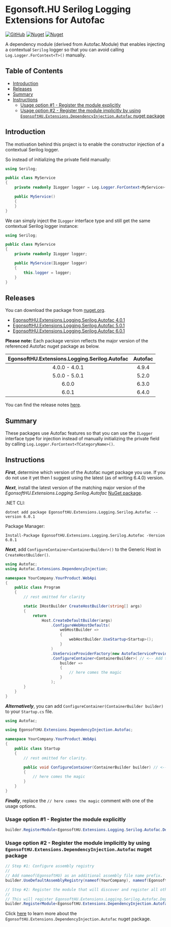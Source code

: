 # Egonsoft.HU Serilog Logging Extensions for Autofac

[![GitHub](https://img.shields.io/github/license/gcsizmadia/EgonsoftHU.Extensions.Logging.Serilog.Autofac?label=License)](https://opensource.org/licenses/MIT)
[![Nuget](https://img.shields.io/nuget/v/EgonsoftHU.Extensions.Logging.Serilog.Autofac?label=NuGet)](https://www.nuget.org/packages/EgonsoftHU.Extensions.Logging.Serilog.Autofac)
[![Nuget](https://img.shields.io/nuget/dt/EgonsoftHU.Extensions.Logging.Serilog.Autofac?label=Downloads)](https://www.nuget.org/packages/EgonsoftHU.Extensions.Logging.Serilog.Autofac)

A dependency module (derived from Autofac.Module) that enables injecting a contextual `Serilog` logger so that you can avoid calling `Log.Logger.ForContext<T>()` manually.

## Table of Contents

- [Introduction](#introduction)
- [Releases](#releases)
- [Summary](#summary)
- [Instructions](#instructions)
  - [Usage option #1 - Register the module explicitly](#usage-option-1---register-the-module-explicitly)
  - [Usage option #2 - Register the module implicitly by using `EgonsoftHU.Extensions.DependencyInjection.Autofac` nuget package](#usage-option-2---register-the-module-implicitly-by-using-egonsofthuextensionsdependencyinjectionautofac-nuget-package)

## Introduction

The motivation behind this project is to enable the constructor injection of a contextual Serilog logger.

So instead of initializing the private field manually:
```C#
using Serilog;

public class MyService
{
    private readonly ILogger logger = Log.Logger.ForContext<MyService>();

    public MyService()
    {
    }
}
```

We can simply inject the `ILogger` interface type and still get the same contextual Serilog logger instance:
```C#
using Serilog;

public class MyService
{
    private readonly ILogger logger;

    public MyService(ILogger logger)
    {
        this.logger = logger;
    }
}
```

## Releases

You can download the package from [nuget.org](https://www.nuget.org/).
- [EgonsoftHU.Extensions.Logging.Serilog.Autofac 4.0.1](https://www.nuget.org/packages/EgonsoftHU.Extensions.Logging.Serilog.Autofac/4.0.1)
- [EgonsoftHU.Extensions.Logging.Serilog.Autofac 5.0.1](https://www.nuget.org/packages/EgonsoftHU.Extensions.Logging.Serilog.Autofac/5.0.1)
- [EgonsoftHU.Extensions.Logging.Serilog.Autofac 6.0.1](https://www.nuget.org/packages/EgonsoftHU.Extensions.Logging.Serilog.Autofac/6.0.1)

**Please note:** Each package version reflects the major version of the referenced Autofac nuget package as below.

|EgonsoftHU.Extensions.Logging.Serilog.Autofac|Autofac|
|:-:|:-:|
|4.0.0 - 4.0.1|4.9.4|
|5.0.0 - 5.0.1|5.2.0|
|6.0.0|6.3.0|
|6.0.1|6.4.0|

You can find the release notes [here](https://github.com/gcsizmadia/EgonsoftHU.Extensions.Logging.Serilog.Autofac/releases).

## Summary

These packages use Autofac features so that you can use the `ILogger` interface type for injection instead of manually initializing the private field by calling `Log.Logger.ForContext<TCategoryName>()`.

## Instructions

***First***, determine which version of the Autofac nuget package you use. If you do not use it yet then I suggest using the latest (as of writing 6.4.0) version.

***Next***, install the latest version of the matching major version of the *EgonsoftHU.Extensions.Logging.Serilog.Autofac* [NuGet package](https://www.nuget.org/packages/EgonsoftHU.Extensions.Logging.Serilog.Autofac).

.NET CLI:
```
dotnet add package EgonsoftHU.Extensions.Logging.Serilog.Autofac --version 6.0.1
```

Package Manager:
```pwsh
Install-Package EgonsoftHU.Extensions.Logging.Serilog.Autofac -Version 6.0.1
```

***Next***, add `ConfigureContainer<ContainerBuilder>()` to the Generic Host in `CreateHostBuilder()`.
```C#
using Autofac;
using Autofac.Extensions.DependencyInjection;

namespace YourCompany.YourProduct.WebApi
{
    public class Program
    {
        // rest omitted for clarity

        static IHostBuilder CreateHostBuilder(string[] args)
        {
            return
                Host.CreateDefaultBuilder(args)
                    .ConfigureWebHostDefaults(
                        webHostBuilder =>
                        {
                            webHostBuilder.UseStartup<Startup>();
                        }
                    )
                    .UseServiceProviderFactory(new AutofacServiceProviderFactory())
                    .ConfigureContainer<ContainerBuilder>( // <-- Add this method call
                        builder =>
                        {
                            // here comes the magic
                        }
                    );
        }
    }
}
```

***Alternatively***, you can add `ConfigureContainer(ContainerBuilder builder)` to your `Startup.cs` file.

```C#
using Autofac;

using EgonsoftHU.Extensions.DependencyInjection.Autofac;

namespace YourCompany.YourProduct.WebApi
{
    public class Startup
    {
        // rest omitted for clarity.

        public void ConfigureContainer(ContainerBuilder builder) // <-- Add this method
        {
            // here comes the magic
        }
    }
}
```

***Finally***, replace the `// here comes the magic` comment with one of the usage options.

### Usage option #1 - Register the module explicitly

```C#
builder.RegisterModule<EgonsoftHU.Extensions.Logging.Serilog.Autofac.DependencyModule>();
```

### Usage option #2 - Register the module implicitly by using `EgonsoftHU.Extensions.DependencyInjection.Autofac` nuget package

```C#
// Step #1: Configure assembly registry
//
// Add nameof(EgonsoftHU) as an additional assembly file name prefix.
builder.UseDefaultAssemblyRegistry(nameof(YourCompany), nameof(EgonsoftHU));

// Step #2: Register the module that will discover and register all other modules.
//
// This will register EgonsoftHU.Extensions.Logging.Serilog.Autofac.DependencyModule as well.
builder.RegisterModule<EgonsoftHU.Extensions.DependencyInjection.Autofac.DependencyModule>();
```

Click [here](https://github.com/gcsizmadia/EgonsoftHU.Extensions.DependencyInjection.Autofac) to learn more about the `EgonsoftHU.Extensions.DependencyInjection.Autofac` nuget package.
